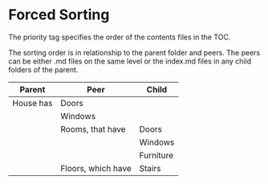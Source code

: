 [title]: # (Forced Sorting)
[tags]: # (folder structure)
[priority]: # (202)
# Forced Sorting

The priority tag specifies the order of the contents files in the TOC.

The sorting order is in relationship to the parent folder and peers. The peers can be either .md files on the same level or the index.md files in any child folders of the parent.

| Parent | Peer | Child |
| ----- | ----- | ----- |
| House has | Doors | |
| | Windows | |
| | Rooms, that have | Doors |
| | | Windows |
| | | Furniture |
| | Floors, which have | Stairs |
